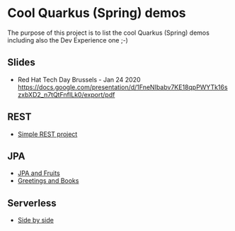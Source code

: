# Cool Quarkus (Spring) demos

The purpose of this project is to list the cool Quarkus (Spring) demos including also
the Dev Experience one ;-)

## Slides

- Red Hat Tech Day Brussels - Jan 24 2020 https://docs.google.com/presentation/d/1FneNIbabv7KE18qpPWYTk16szxbXD2_n7tQtFnfILk0/export/pdf

## REST

- [Simple REST project](REST-spring.md)

## JPA 

- [JPA and Fruits](https://github.com/snowdrop/spring-quarkus-fruits)
- [Greetings and Books](https://github.com/snowdrop/spring-quarkus-demo1)

## Serverless 

- [Side by side](https://github.com/snowdrop/demo-sidebyside)


